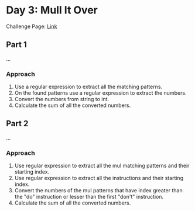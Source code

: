 # Day 3: Mull It Over

Challenge Page: [Link](https://adventofcode.com/2024/day/3)

## Part 1

...

### Approach

1. Use a regular expression to extract all the matching patterns.
2. On the found patterns use a regular expression to extract the numbers.
3. Convert the numbers from string to int.
4. Calculate the sum of all the converted numbers.

## Part 2

...

### Approach

1. Use regular expression to extract all the mul matching patterns and their starting index.
2. Use regular expression to extract all the instructions and their starting index.
3. Convert the numbers of the mul patterns that have index greater than the "do" instruction or lesser than the first "don't" instruction.
4. Calculate the sum of all the converted numbers.
